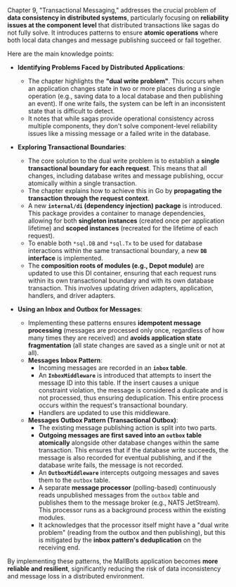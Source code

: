 Chapter 9, "Transactional Messaging," addresses the crucial problem of **data consistency in distributed systems**, particularly focusing on **reliability issues at the component level** that distributed transactions like sagas do not fully solve. It introduces patterns to ensure **atomic operations** where both local data changes and message publishing succeed or fail together.

Here are the main knowledge points:

- **Identifying Problems Faced by Distributed Applications**:

  - The chapter highlights the **"dual write problem"**. This occurs when an application changes state in two or more places during a single operation (e.g., saving data to a local database and then publishing an event). If one write fails, the system can be left in an inconsistent state that is difficult to detect.
  - It notes that while sagas provide operational consistency across multiple components, they don't solve component-level reliability issues like a missing message or a failed write in the database.

- **Exploring Transactional Boundaries**:

  - The core solution to the dual write problem is to establish a **single transactional boundary for each request**. This means that all changes, including database writes and message publishing, occur atomically within a single transaction.
  - The chapter explains how to achieve this in Go by **propagating the transaction through the request context**.
  - A new **`internal/di` (dependency injection) package** is introduced. This package provides a container to manage dependencies, allowing for both **singleton instances** (created once per application lifetime) and **scoped instances** (recreated for the lifetime of each request).
  - To enable both `*sql.DB` and `*sql.Tx` to be used for database interactions within the same transactional boundary, a new **`DB` interface** is implemented.
  - The **composition roots of modules (e.g., Depot module)** are updated to use this DI container, ensuring that each request runs within its own transactional boundary and with its own database transaction. This involves updating driven adapters, application, handlers, and driver adapters.

- **Using an Inbox and Outbox for Messages**:
  - Implementing these patterns ensures **idempotent message processing** (messages are processed only once, regardless of how many times they are received) and **avoids application state fragmentation** (all state changes are saved as a single unit or not at all).
  - **Messages Inbox Pattern**:
    - Incoming messages are recorded in an **`inbox` table**.
    - An **`InboxMiddleware`** is introduced that attempts to insert the message ID into this table. If the insert causes a unique constraint violation, the message is considered a duplicate and is not processed, thus ensuring deduplication. This entire process occurs within the request's transactional boundary.
    - Handlers are updated to use this middleware.
  - **Messages Outbox Pattern (Transactional Outbox)**:
    - The existing message publishing action is split into two parts.
    - **Outgoing messages are first saved into an `outbox` table atomically** alongside other database changes within the same transaction. This ensures that if the database write succeeds, the message is also recorded for eventual publishing, and if the database write fails, the message is not recorded.
    - An **`OutboxMiddleware`** intercepts outgoing messages and saves them to the `outbox` table.
    - A separate **message processor** (polling-based) continuously reads unpublished messages from the `outbox` table and publishes them to the message broker (e.g., NATS JetStream). This processor runs as a background process within the existing modules.
    - It acknowledges that the processor itself might have a "dual write problem" (reading from the outbox and then publishing), but this is mitigated by the **inbox pattern's deduplication** on the receiving end.

By implementing these patterns, the MallBots application becomes **more reliable and resilient**, significantly reducing the risk of data inconsistency and message loss in a distributed environment.
